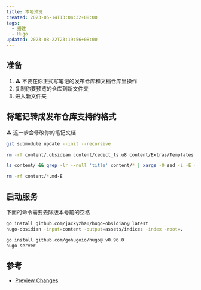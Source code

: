 ```yaml
---
title: 本地预览
created: 2023-05-14T13:04:32+08:00
tags:
  - 搭建
  - Hugo
updated: 2023-08-22T23:19:56+08:00
---
```


## 准备

1. ⚠️ 不要在你正式写笔记的发布仓库和文档仓库里操作
2. 复制你要预览的仓库到新文件夹
3. 进入新文件夹

## 将笔记转成发布仓库支持的格式

⚠️ 这一步会修改你的笔记文档

```bash
git submodule update --init --recursive

rm -rf content/.obsidian content/cedict_ts.u8 content/Extras/Templates  && mv content/*.md content/Atlas && find content/ -name "*.md" | xargs -I file  mv -f file content &&  mv content/AboutTheGarden.md content/_index.md

ls content/ && grep -lr --null 'title' content/* | xargs -0 sed -i -E -r 's/title: (.*)/title: "\1"/g'

rm -rf content/*.md-E
```

## 启动服务

下面的命令需要去除版本号前的空格

```bash
go install github.com/jackyzha0/hugo-obsidian@ latest
hugo-obsidian -input=content -output=assets/indices -index -root=.

go install github.com/gohugoio/hugo@ v0.96.0
hugo server
```

## 参考

- [Preview Changes](https://quartz.jzhao.xyz/notes/preview-changes/#:~:text=hugo-obsidian)

